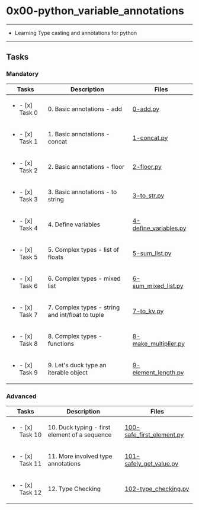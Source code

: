# 0x00-python_variable_annotations

---

* Learning Type casting and annotations for python

---

## Tasks

### Mandatory

| Tasks | Description | Files |
| ----- | ----- | ----- |
| <ul><li> - [x] Task 0 </li></ul> | 0. Basic annotations - add | [0-add.py](0-add.py) |
| <ul><li> - [x] Task 1 </li></ul> | 1. Basic annotations - concat | [1-concat.py](1-concat.py) |
| <ul><li> - [x] Task 2 </li></ul> | 2. Basic annotations - floor | [2-floor.py](2-floor.py) |
| <ul><li> - [x] Task 3 </li></ul> | 3. Basic annotations - to string | [3-to_str.py](3-to_str.py) |
| <ul><li> - [x] Task 4 </li></ul> | 4. Define variables | [4-define_variables.py](4-define_variables.py) |
| <ul><li> - [x] Task 5 </li></ul> | 5. Complex types - list of floats | [5-sum_list.py](5-sum_list.py) |
| <ul><li> - [x] Task 6 </li></ul> | 6. Complex types - mixed list | [6-sum_mixed_list.py](6-sum_mixed_list.py) |
| <ul><li> - [x] Task 7 </li></ul> | 7. Complex types - string and int/float to tuple | [7-to_kv.py](7-to_kv.py) |
| <ul><li> - [x] Task 8 </li></ul> | 8. Complex types - functions | [8-make_multiplier.py](8-make_multiplier.py) |
| <ul><li> - [x] Task 9 </li></ul> | 9. Let's duck type an iterable object | [9-element_length.py](9-element_length.py) |

### Advanced

| Tasks | Description | Files |
| ----- | ----- | ----- |
| <ul><li> - [x] Task 10 </li></ul> | 10. Duck typing - first element of a sequence | [100-safe_first_element.py](100-safe_first_element.py) |
| <ul><li> - [x] Task 11 </li></ul> | 11. More involved type annotations | [101-safely_get_value.py](101-safely_get_value.py) |
| <ul><li> - [x] Task 12 </li></ul> | 12. Type Checking | [102-type_checking.py](102-type_checking.py) |
